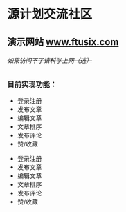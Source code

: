 # 源计划交流社区

## 演示网站 www.ftusix.com

###### ~~如果访问不了请科学上网（逃）~~

### 目前实现功能：
* 登录注册
* 发布文章
* 编辑文章
* 文章排序
* 发布评论
* 赞/收藏

- 登录注册
- 发布文章
- 编辑文章
- 文章排序
- 发布评论
- 赞/收藏



